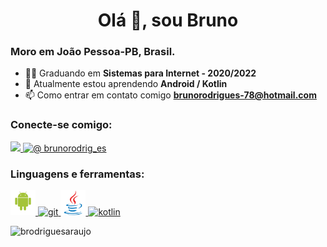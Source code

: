 <h1 align = "center"> Olá 👋, sou Bruno </h1>
<h3> Moro em João Pessoa-PB, Brasil. </h3>

- 👨‍🎓 Graduando em **Sistemas para Internet - 2020/2022**
- 🌱 Atualmente estou aprendendo **Android / Kotlin**
- 📫 Como entrar em contato comigo **brunorodrigues-78@hotmail.com**

<h3 align =" left "> Conecte-se comigo: </h3>
<p align = "left">
<a href="https://linkedin.com/in/linkedin.com/in/bruno-rodrigues-39a8491a3" target="blank"> <img src = https://img.shields.io/badge/LinkedIn-0077B5?style=for-the-badge&logo=linkedin&logoColor=white "alt =" linkedin.com/in/bruno-rodrigues-39a8491a3"/> </a>
<a href="https://instagram.com/@brunorodrig_es" target="blank"> <img src ="https://img.shields.io/badge/Instagram-E4405F?style=for-the-badge&logo=instagram&logoColor=white"alt =" @ brunorodrig_es"/> </a>
</p>

<h3 align = "left">Linguagens e ferramentas: </h3>
<p align = "left"> <a href="https://developer.android.com" target="_blank"> <img src = "https://raw.githubusercontent.com/devicons/devicon/master/icons/android/android-original-wordmark.svg" alt="android" width="40" height="40"/> </a> <a href =" https://git-scm.com/ "target = "_ blank"> <img src = "https://www.vectorlogo.zone/logos/git-scm/git-scm-icon.svg" alt="git" width="40" height="40" > </a> <a href="https://www.java.com" target="_blank"> <img src = "https://raw.githubusercontent.com/devicons/devicon/master/icons/java/java-original.svg" alt="java" width="40" height="40" /> </a> <a href="https://kotlinlang.org" target="_blank"> <img src = "https://www.vectorlogo.zone/logos/kotlinlang/kotlinlang-icon.svg" alt="kotlin" width="40" height="40"/> </a> </p>

<p><img align="left" src="https://github-readme-stats.vercel.app/api/top-langs/?username=brodriguesaraujo&theme=merko&show_icons=truee&exclude_repo=github-readme-stats,anuraghazra.github.io" alt="brodriguesaraujo" /></p>
